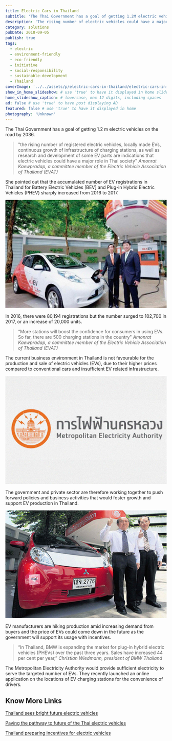 ```yaml
---
title: Electric Cars in Thailand
subtitle: 'The Thai Government has a goal of getting 1.2M electric vehicles on the road by 2036.'
description: 'The rising number of electric vehicles could have a major role in our society said Amonrat Kaewpradap of the Electric Vehicle Association of Thailand.'
category: solutions
pubDate: 2018-09-05
publish: true
tags:
  - electric
  - environment-friendly
  - eco-friendly
  - initiative
  - social-responsibility
  - sustainable-development
  - Thailand
coverImage: '../../assets/p/electric-cars-in-thailand/electric-cars-in-thailand.jpg'
show_in_home_slideshow: # use 'true' to have it displayed in home slideshow
home_slideshow_caption: # lowercase, max 12 digits, including spaces
ad: false # use 'true' to have post displaying AD
featured: false # use 'true' to have it displayed in home
photography: 'Unknown'
---
```


The Thai Government has a goal of getting 1.2 m electric vehicles on the road by 2036.

> "the rising number of registered electric vehicles, locally made EVs, continuous growth of infrastructure of charging stations, as well as research and development of some EV parts are indications that electric vehicles could have a major role in Thai society" _Amonrat Kaewpradap, a committee member of the Electric Vehicle Association of Thailand (EVAT)_

She pointed out that the accumulated number of EV registrations in Thailand for Battery Electric Vehicles [BEV] and Plug-in Hybrid Electric Vehicles (PHEV) sharply increased from 2016 to 2017.

![the accumulated number of EV registrations in Thailand for Battery Electric Vehicles and Plug-in Hybrid Electric Vehicles sharply increased from 2016 to 2017.](../../assets/p/electric-cars-in-thailand/electric-cars-in-thailand-04.jpg)

In 2016, there were 80,194 registrations but the number surged to 102,700 in 2017, or an increase of 20,000 units.

> “More stations will boost the confidence for consumers in using EVs. So far, there are 500 charging stations in the country" _Amonrat Kaewpradap, a committee member of the Electric Vehicle Association of Thailand (EVAT)_

The current business environment in Thailand is not favourable for the production and sale of electric vehicles (EVs), due to their higher prices compared to conventional cars and insufficient EV related infrastructure.

![The current business environment in Thailand is not favorable for the production and sale of electric vehicles (EVs), due to their higher prices compared to conventional cars and insufficient EV related infrastructure](../../assets/p/electric-cars-in-thailand/electric-cars-in-thailand-02.jpg)

The government and private sector are therefore working together to push forward policies and business activities that would foster growth and support EV production in Thailand.

![government and private sector are working together](../../assets/p/electric-cars-in-thailand/electric-cars-in-thailand-03.jpg)

EV manufacturers are hiking production amid increasing demand from buyers and the price of EVs could come down in the future as the government will support its usage with incentives.

> “In Thailand, BMW is expanding the market for plug-in hybrid electric vehicles (PHEVs) over the past three years. Sales have increased 44 per cent per year,” _Christian Wiedmann, president of BMW Thailand_

The Metropolitan Electricity Authority would provide sufficient electricity to serve the targeted number of EVs. They recently launched an online application on the locations of EV charging stations for the convenience of drivers.

## Know More Links

[Thailand sees bright future electric vehicles](https://www.wardsauto.com/engines/thailand-sees-bright-future-electric-vehicles)

[Paving the pathway to future of the Thai electric vehicles](https://www.scbeic.com/en/detail/product/2441)

[Thailand preparing incentives for electric vehicles](http://thaiembdc.org/2017/03/27/thailand-preparing-incentives-for-electric-vehicles/)

